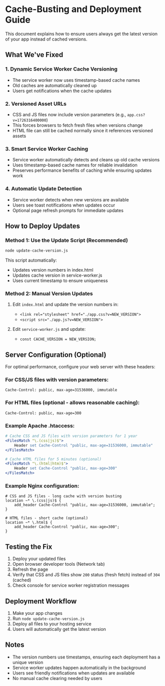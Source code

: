 # Cache-Busting and Deployment Guide

This document explains how to ensure users always get the latest version of your app instead of cached versions.

## What We've Fixed

### 1. Dynamic Service Worker Cache Versioning
- The service worker now uses timestamp-based cache names
- Old caches are automatically cleaned up
- Users get notifications when the cache updates

### 2. Versioned Asset URLs
- CSS and JS files now include version parameters (e.g., `app.css?v=1726316400000`)
- This forces browsers to fetch fresh files when versions change
- HTML file can still be cached normally since it references versioned assets

### 3. Smart Service Worker Caching
- Service worker automatically detects and cleans up old cache versions
- Uses timestamp-based cache names for reliable invalidation
- Preserves performance benefits of caching while ensuring updates work

### 4. Automatic Update Detection
- Service worker detects when new versions are available
- Users see toast notifications when updates occur
- Optional page refresh prompts for immediate updates

## How to Deploy Updates

### Method 1: Use the Update Script (Recommended)
```bash
node update-cache-version.js
```

This script automatically:
- Updates version numbers in index.html 
- Updates cache version in service-worker.js
- Uses current timestamp to ensure uniqueness

### Method 2: Manual Version Updates
1. Edit `index.html` and update the version numbers in:
   - `<link rel="stylesheet" href="./app.css?v=NEW_VERSION">`
   - `<script src="./app.js?v=NEW_VERSION">`

2. Edit `service-worker.js` and update:
   - `const CACHE_VERSION = NEW_VERSION;`

## Server Configuration (Optional)

For optimal performance, configure your web server with these headers:

### For CSS/JS files with version parameters:
```
Cache-Control: public, max-age=31536000, immutable
```

### For HTML files (optional - allows reasonable caching):
```
Cache-Control: public, max-age=300
```

### Example Apache .htaccess:
```apache
# Cache CSS and JS files with version parameters for 1 year
<FilesMatch "\.(css|js)$">
    Header set Cache-Control "public, max-age=31536000, immutable"
</FilesMatch>

# Cache HTML files for 5 minutes (optional)
<FilesMatch "\.(html|htm)$">
    Header set Cache-Control "public, max-age=300"
</FilesMatch>
```

### Example Nginx configuration:
```nginx
# CSS and JS files - long cache with version busting
location ~* \.(css|js)$ {
    add_header Cache-Control "public, max-age=31536000, immutable";
}

# HTML files - short cache (optional)
location ~* \.html$ {
    add_header Cache-Control "public, max-age=300";
}
```

## Testing the Fix

1. Deploy your updated files
2. Open browser developer tools (Network tab)
3. Refresh the page
4. Verify that CSS and JS files show `200` status (fresh fetch) instead of `304` (cached)
5. Check console for service worker registration messages

## Deployment Workflow

1. Make your app changes
2. Run `node update-cache-version.js`
3. Deploy all files to your hosting service
4. Users will automatically get the latest version

## Notes

- The version numbers use timestamps, ensuring each deployment has a unique version
- Service worker updates happen automatically in the background
- Users see friendly notifications when updates are available
- No manual cache clearing needed by users
